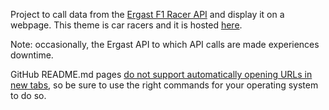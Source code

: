 Project to call data from the <a href="https://ergast.com/mrd/">Ergast F1 Racer API</a> and display it on a webpage. This theme is car racers and it is hosted <a href="https://astounding-marigold-7ec659.netlify.app/">here</a>. 

Note: occasionally, the Ergast API to which API calls are made experiences downtime.

GitHub README.md pages <a href="https://stackoverflow.com/questions/41915571/open-link-in-new-tab-with-github-markdown-using-target-blank">do not support automatically opening URLs in new tabs</a>, so be sure to use the right commands for your operating system to do so.
